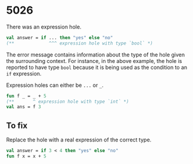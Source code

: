 # 5026

There was an expression hole.

```sml
val answer = if ... then "yes" else "no"
(**             ^^^ expression hole with type `bool` *)
```

The error message contains information about the type of the hole given the surrounding context. For instance, in the above example, the hole is reported to have type `bool` because it is being used as the condition to an `if` expression.

Expression holes can either be `...` or `_`.

```sml
fun f _ = _ + 5
(**       ^ expression hole with type `int` *)
val ans = f 3
```

## To fix

Replace the hole with a real expression of the correct type.

```sml
val answer = if 3 < 4 then "yes" else "no"
fun f x = x + 5
```
